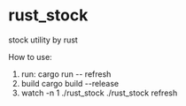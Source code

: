 # rust_stock
stock utility by rust

How to use:
1. run: cargo run -- refresh
2. build cargo build --release
3. watch -n 1 ./rust_stock
   ./rust_stock refresh
